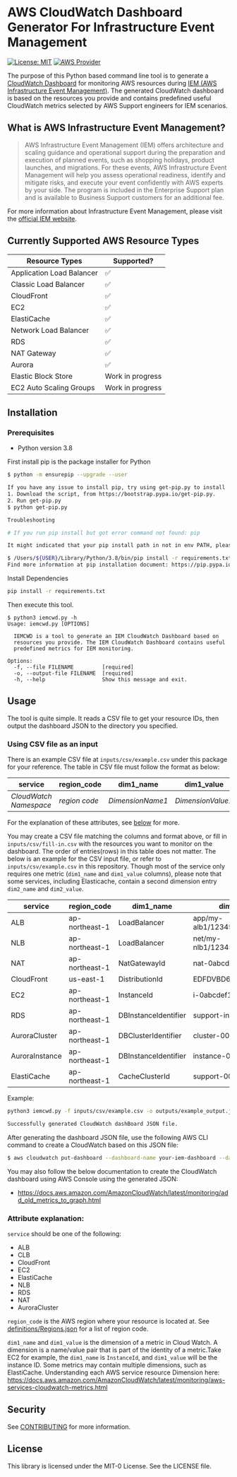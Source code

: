 # AWS CloudWatch Dashboard Generator For Infrastructure Event Management
[![License: MIT](https://img.shields.io/badge/License-MIT--0-yellow)](https://opensource.org/licenses/MIT-0)
[![AWS Provider](https://img.shields.io/badge/provider-AWS-orange?logo=amazon-aws&color=ff9900)](https://docs.aws.amazon.com/AmazonCloudWatch/latest/monitoring/WhatIsCloudWatch.html)

The purpose of this Python based command line tool is to generate a [CloudWatch Dashboard](https://docs.aws.amazon.com/AmazonCloudWatch/latest/monitoring/CloudWatch_Dashboards.html) for monitoring AWS resources during [IEM (AWS Infrastructure Event Management)](https://aws.amazon.com/premiumsupport/programs/iem/). The generated CloudWatch dashboard is based on the resources you provide and contains predefined useful CloudWatch metrics selected by AWS Support engineers for IEM scenarios.

## What is AWS Infrastructure Event Management?
> AWS Infrastructure Event Management (IEM) offers architecture and scaling guidance and operational support during the preparation and execution of planned events, such as shopping holidays, product launches, and migrations. For these events, AWS Infrastructure Event Management will help you assess operational readiness, identify and mitigate risks, and execute your event confidently with AWS experts by your side. The program is included in the Enterprise Support plan and is available to Business Support customers for an additional fee.

For more information about Infrastructure Event Management, please visit the [official IEM website](https://aws.amazon.com/premiumsupport/programs/iem/).

## Currently Supported AWS Resource Types
| Resource Types            | Supported?       |
| ------------------------- | ---------------- |
| Application Load Balancer | ✅                |
| Classic Load Balancer     | ✅                |
| CloudFront                | ✅                |
| EC2                       | ✅                |
| ElastiCache               | ✅                |
| Network Load Balancer     | ✅                |
| RDS                       | ✅                |
| NAT Gateway               | ✅                |
| Aurora                    | ✅                |
| Elastic Block Store       | Work in progress |
| EC2 Auto Scaling Groups   | Work in progress |

## Installation

### Prerequisites
- Python version 3.8

First install pip is the package installer for Python
```bash
$ python -m ensurepip --upgrade --user
```

```bash
If you have any issue to install pip, try using get-pip.py to install
1. Download the script, from https://bootstrap.pypa.io/get-pip.py.
2. Run get-pip.py
$ python get-pip.py

Troubleshooting

# If you run pip install but got error command not found: pip

It might indicated that your pip install path in not in env PATH, please reference WARNING message while install pip to find install path or try

$ /Users/${USER}/Library/Python/3.8/bin/pip install -r requirements.txt
Find more information at pip installation document: https://pip.pypa.io/en/stable/installation/
```

Install Dependencies
```bash
pip install -r requirements.txt
```

Then execute this tool.
```
$ python3 iemcwd.py -h
Usage: iemcwd.py [OPTIONS]

  IEMCWD is a tool to generate an IEM CloudWatch Dashboard based on
  resources you provide. The IEM CloudWatch Dashboard contains useful
  predefined metrics for IEM monitoring.

Options:
  -f, --file FILENAME         [required]
  -o, --output-file FILENAME  [required]
  -h, --help                  Show this message and exit.
```

## Usage

The tool is quite simple. It reads a CSV file to get your resource IDs, then output the dashboard JSON to the directory you specified.

### Using CSV file as an input

There is an example CSV file at `inputs/csv/example.csv` under this package for your reference. The table in CSV file must follow the format as below:

| service                | region_code   | dim1_name        | dim1_value        | dim2_name        | dim2_value        |
| ---------------------- | ------------- | ---------------- | ----------------- | ---------------- | ----------------- |
| *CloudWatch Namespace* | *region code* | *DimensionName1* | *DimensionValue1* | *DimensionName2* | *DimensionValue2* |

For the explanation of these attributes, see [below](#attribute-explaination) for more.

You may create a CSV file matching the columns and format above, or fill in `inputs/csv/fill-in.csv` with the resources you want to monitor on the dashboard. The order of entries(rows) in this table does not matter. The below is an example for the CSV input file, or refer to `inputs/csv/example.csv` in this repository. Though most of the service only requires one metric (`dim1_name` and `dim1_value` columns), please note that some services, including Elasticache, contain a second dimension entry `dim2_name` and `dim2_value`.

| service        | region_code    | dim1_name            | dim1_value                   | dim2_name   | dim2_value |
|----------------|----------------|----------------------|------------------------------|-------------|------------|
| ALB            | ap-northeast-1 | LoadBalancer         | app/my-alb1/1234567890123456 |             |            |
| NLB            | ap-northeast-1 | LoadBalancer         | net/my-nlb1/1234567890123456 |             |            |
| NAT            | ap-northeast-1 | NatGatewayId         | nat-0abcdef1234567890        |             |            |
| CloudFront     | us-east-1      | DistributionId       | EDFDVBD6EXAMPLE              |             |            |
| EC2            | ap-northeast-1 | InstanceId           | i-0abcdef1234567890          |             |            |
| RDS            | ap-northeast-1 | DBInstanceIdentifier | support-instance-1           |             |            |
| AuroraCluster  | ap-northeast-1 | DBClusterIdentifier  | cluster-001                  |             |            |
| AuroraInstance | ap-northeast-1 | DBInstanceIdentifier | instance-001                 |             |            |
| ElastiCache    | ap-northeast-1 | CacheClusterId       | support-001                  | CacheNodeId | 0001       |

Example:
```bash
python3 iemcwd.py -f inputs/csv/example.csv -o outputs/example_output.json

Successfully generated CloudWatch dashBoard JSON file.
```

After generating the dashboard JSON file, use the following AWS CLI command to create a CloudWatch based on this JSON file:

```bash
$ aws cloudwatch put-dashboard --dashboard-name your-iem-dashboard --dashboard-body file://outputs/example_output.json
```

You may also follow the below documentation to create the CloudWatch dashboard using AWS Console using the generated JSON:
- https://docs.aws.amazon.com/AmazonCloudWatch/latest/monitoring/add_old_metrics_to_graph.html

### Attribute explanation:

`service` should be one of the following:
- ALB
- CLB
- CloudFront
- EC2
- ElastiCache
- NLB
- RDS
- NAT
- AuroraCluster

`region_code` is the AWS region where your resource is located at. See [definitions/Regions.json](definitions/Regions.json) for a list of region code.

`dim1_name` and `dim1_value` is the dimension of a metric in Cloud Watch. A dimension is a name/value pair that is part of the identity of a metric.Take EC2 for example, the `dim1_name` is `InstanceId`, and `dim1_value` will be the instance ID. Some metrics may contain multiple dimensions, such as ElastiCache. Understanding each AWS service resource Dimension here:
https://docs.aws.amazon.com/AmazonCloudWatch/latest/monitoring/aws-services-cloudwatch-metrics.html

## Security

See [CONTRIBUTING](CONTRIBUTING.md#security-issue-notifications) for more information.

## License

This library is licensed under the MIT-0 License. See the LICENSE file.